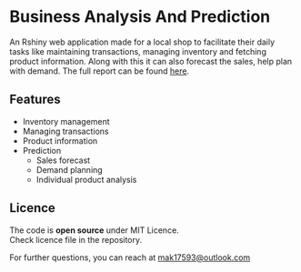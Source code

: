 # Business Analysis And Prediction

An Rshiny web application made for a local shop to facilitate their daily tasks like maintaining transactions, managing inventory and fetching product information. Along with this it can also forecast the sales, help plan with demand. The full report can be found [here](https://1drv.ms/b/s!AiKxA8dohUt6iGja2z5HkeTFfdgY).

## Features
- Inventory management
- Managing transactions
- Product information
- Prediction
  - Sales forecast
  - Demand planning
  - Individual product analysis
  
## Licence

The code is **open source** under MIT Licence.  
Check licence file in the repository.

For further questions, you can reach at mak17593@outlook.com
